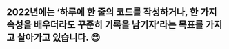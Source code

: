 

## 2022년에는 ‘하루에 한 줄의 코드를 작성하거나, 한 가지 속성을 배우더라도 꾸준히 기록을 남기자’라는 목표를 가지고 살아가고 있습니다. 😊<br><br>

<!--
**DINGUNOTE/dingunote** is a ✨ _special_ ✨ repository because its `README.md` (this file) appears on your GitHub profile.

Here are some ideas to get you started:

- 🔭 I’m currently working on ...
- 🌱 I’m currently learning ...
- 👯 I’m looking to collaborate on ...
- 🤔 I’m looking for help with ...
- 💬 Ask me about ...
- 📫 How to reach me: ...
- 😄 Pronouns: ...
- ⚡ Fun fact: ...
-->
